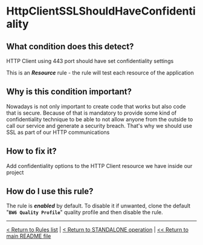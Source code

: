 # HttpClientSSLShouldHaveConfidentiality

## What condition does this detect?

HTTP Client using 443 port should have set confidentiality settings

This is an ***Resource*** rule - the rule will test each resource of the application

## Why is this condition important?

Nowadays is not only important to create code that works but also code that is secure. Because of that is mandatory to provide some kind of confidentiality technique to be able to not allow anyone from the outside to call our service and generate a security breach. That's why we should use SSL as part of our HTTP communications

## How to fix it?

Add confidentiality options to the HTTP Client resource we have inside our project

## How do I use this rule?

The rule is **_enabled_** by default. To disable it if unwanted, clone the default "**`BW6 Quality Profile`**" quality profile and then disable the rule.

---
[< Return to Rules list](./RULES.md) | [< Return to STANDALONE operation](../STANDALONE.md) | [<< Return to main README file](../../README.md)
